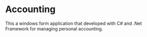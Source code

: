 # Accounting

This a windows form application that developed with C# and .Net Framework for managing personal accounting.
